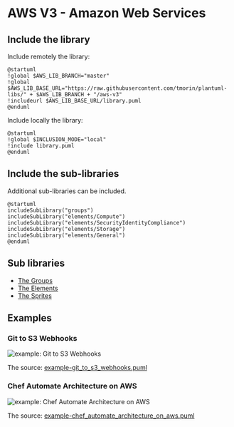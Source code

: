 # AWS V3 - Amazon Web Services

## Include the library

Include remotely the library:
```plantuml
@startuml
!global $AWS_LIB_BRANCH="master"
!global $AWS_LIB_BASE_URL="https://raw.githubusercontent.com/tmorin/plantuml-libs/" + $AWS_LIB_BRANCH + "/aws-v3"
!includeurl $AWS_LIB_BASE_URL/library.puml
@enduml
```

Include locally the library:
```plantuml
@startuml
!global $INCLUSION_MODE="local"
!include library.puml
@enduml
```

## Include the sub-libraries

Additional sub-libraries can be included.

```plantuml
@startuml
includeSubLibrary("groups")
includeSubLibrary("elements/Compute")
includeSubLibrary("elements/SecurityIdentityCompliance")
includeSubLibrary("elements/Storage")
includeSubLibrary("elements/General")
@enduml
```

## Sub libraries

- [The Groups](groups.md)
- [The Elements](elements/README.md)
- [The Sprites](sprites.md)

## Examples

### Git to S3 Webhooks

![example: Git to S3 Webhooks](http://www.plantuml.com/plantuml/proxy?src=https://raw.githubusercontent.com/tmorin/plantuml-libs/master/aws-v3/example-git_to_s3_webhooks.puml&fmt=png)

The source: [example-git_to_s3_webhooks.puml](example-git_to_s3_webhooks.puml)

### Chef Automate Architecture on AWS

![example: Chef Automate Architecture on AWS](http://www.plantuml.com/plantuml/proxy?src=https://raw.githubusercontent.com/tmorin/plantuml-libs/master/aws-v3/example-chef_automate_architecture_on_aws.puml&fmt=png)

The source: [example-chef_automate_architecture_on_aws.puml](example-chef_automate_architecture_on_aws.puml)
